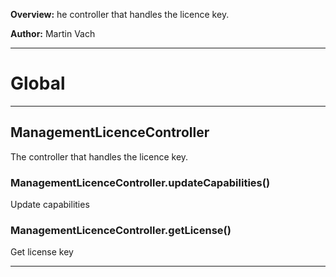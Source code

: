 **Overview:** he controller that handles the licence key.



**Author:** Martin Vach




* * *

# Global





* * *

## ManagementLicenceController
The controller that handles the licence key.

### ManagementLicenceController.updateCapabilities() 

Update capabilities


### ManagementLicenceController.getLicense() 

Get license key




* * *
